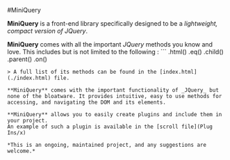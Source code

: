 #MiniQuery

**MiniQuery** is a front-end library specifically designed to be a *lightweight, compact version of JQuery*. 

**MiniQuery** comes with all the important _JQuery_ methods you know and love. This includes but is not limited to the following :                                                 ```
.html()
.eq()
.child()
.parent()
.on()
```
> A full list of its methods can be found in the [index.html](./index.html) file.

**MiniQuery** comes with the important functionality of _JQuery_ but none of the bloatware. It provides intuitive, easy to use methods for accessing, and navigating the DOM and its elements. 

**MiniQuery** allows you to easily create plugins and include them in your project.
An example of such a plugin is available in the [scroll file](Plug
Ins/x) 

*This is an ongoing, maintained project, and any suggestions are welcome.*
